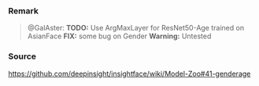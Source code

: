 ### Remark

> @GalAster:
> **TODO:** Use ArgMaxLayer for ResNet50-Age trained on AsianFace
> **FIX:** some bug on Gender
> **Warning:** Untested

### Source

https://github.com/deepinsight/insightface/wiki/Model-Zoo#41-genderage
